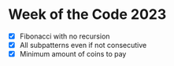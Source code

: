 # Week of the Code 2023

- [x] Fibonacci with no recursion
- [x] All subpatterns even if not consecutive
- [x] Minimum amount of coins to pay
